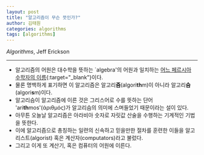 ```yaml
---
layout: post
title: "알고리즘이 무슨 뜻인가?"
author: 김태원
categories: algorithms
tags: [algorithms]
---
```


*Algorithms*, Jeff Erickson 

---

- 알고리즘의 어원은 대수학을 뜻하는 `algebra'의 어원과 일치하는 [어느 페르시아 수학자의 이름](https://en.wikipedia.org/wiki/Muhammad_ibn_Musa_al-Khwarizmi){:target="_blank"}이다.
- 물론 명백하게 표기하면 이 알고리즘은 알고리**즘**(algori**th**m)이 아니라 알고리**슴**(algori**s**m)이다.
- 알고리슴이 알고리즘에 이른 것은 그리스어로 수를 뜻하는 단어 'ari**th**mos'(άριθμός)가 알고리슴의 의미에 스며들었기 때문이라는 설이 있다. 
- 아무튼 오늘날 알고리즘은 아라비아 숫자로 자릿값 산술을 수행하는 기계적인 기법을 뜻한다.
- 이에 알고리즘으로 총칭하는 일련의 신속하고 믿을만한 절차를 훈련한 이들을 알고리스트(algorist) 혹은 계산자(computators)라고 불렀다.
- 그리고 이게 또 계산기, 혹은 컴퓨터의 어원에 이른다.
